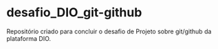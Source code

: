 # desafio_DIO_git-github
Repositório criado para concluir o desafio de Projeto sobre git/github da plataforma DIO.
